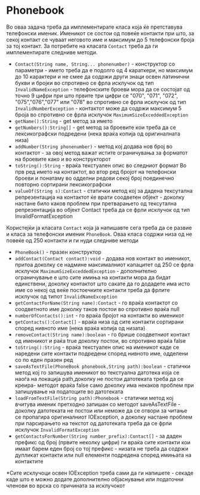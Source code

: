 # Phonebook

<p>Во оваа задача треба да имплементирате класа која ќе претставува телефонски именик. Именикот се состои од повеќе контакти при што, за секој контакт се чуваат неговото име и максимум до 5 телефонски броја за тој контакт. За потребите на класата <code>Contact</code> треба да ги имплементирате следниве методи.</p>

<ul>
<li><code>Contact(String name, String... phonenumber)</code> - конструктор со параметри - името треба да е подолго од 4 караткери, но максимум до 10 карактери и не смее да содржи други знаци освен латинични букви и бројки во спротивно се фрла исклучок од тип <code>InvalidNameException</code> - телефонските броеви мора да се состојат од точно 9 цифри при што првите три цифри се "070", "071", "072", "075","076","077" или "078" во спротивно се фрла исклучок од тип <code>InvalidNumberException</code> - контактот може да содржи максимум 5 броја во спротивно се фрла исклучок <code>MaximumSizeExceddedException</code></li>
<li><code>getName():String</code> - get метод за името</li>
<li><code>getNumbers():String[]</code> - get метод за броевите кои треба да се лексикографски подредени (нека враќа копија од оригиналната низа)</li>
<li><code>addNumber(String phonenumber)</code> - метод кој додава нов број во контактот - за овој метод важат истите ограничувања за форматот на броевите како и во конструкторот</li>
<li><code>toString():String</code> - враќа текстуален опис во следниот формат Во прв ред името на контактот, во втор ред бројот на телефонски броеви и понатаму во одделни редови секој број поединечно повторно сортирани лексикографски</li>
<li><code>valueOf(String s):Contact</code> - статички метод кој за дадена тексутална репрезентација на контактот ќе врати соодветен објект - доколку настане било каков проблем при претварањето од тексутална репрезентација во објект Contact треба да се фрли исклучок од тип InvalidFormatException</li>
</ul>

<p>Користејќи ја класата <code>Contact</code> која ја напишавте сега треба да се развие и класа за телефонски именик <code>PhoneBook</code>. Оваа класа содржи низа од не повеќе од 250 контакти и ги нуди следниве методи</p>

<ul>
<li><code>PhoneBook()</code> - празен конструктор</li>
<li><code>addContact(Contact contact):void</code> - додава нов контакт во именикот, притоа доколку се надмине максималниот капацитет од 250 се фрла исклучок <code>MaximumSizeExceddedException</code> - дополнително ограничување е што сите имиња на контакти мора да бидат единствени, доколку контактот што сакате да го додадете има исто име со некој од веќе постоечките контакти треба да фрлите исклучок од типот <code>InvalidNameException</code></li>
<li><code>getContactForName(String name):Contact</code> - го враќа контактот со соодветното име доколку таков постои во спротивно враќа null</li>
<li><code>numberOfContacts():int</code> - го враќа бројот на контакти во именикот</li>
<li><code>getContacts():Contact[]</code> - враќа низа од сите контакти сортирани според нивното име (нека враќа копија од низата)</li>
<li><code>removeContact(String name):boolean</code> - го брише соодветниот контакт од именикот и раќа true доколку постои, во спротивно враќа false</li>
<li><code>toString():String</code> - враќа текстуален опис на именикот каде се наредени сите контакти подредени според нивното име, одделени со по еден празен ред</li>
<li><code>saveAsTextFile(PhoneBook phonebook,String path):boolean</code> - статички метод кој го запишува именикот во текстуална датотека која се наоѓа на локација path,доколку не постои датотеката треба да се креира- методот враќа false само доколку има некаков проблем при запишување на податоците во датотеката</li>
<li><code>loadFromTextFile(String path):Phonebook</code> - статички метод кој вчитува именик претходно запишан со методот saveAsTextFile - доколку датотеката не постои или неможе да се отвори за читање се пропагира оригиналниот IOException, а доколку настане проблем при парсирањето на текстот од датотеката треба да се фрли исклучок <code>InvalidFormatException</code></li>
<li><code>getContactsForNumber(String number_prefix):Contact[]</code> - за даден префикс од број (првите неколку цифри) ги враќа сите контакти кои имаат барем еден број со тој префикс - низата не треба да содржи дупликат контакти или null елементи подредена според имињата на контактите</li>
</ul>

<p>*Сите исклучоци освен IOException треба сами да ги напишете - секаде каде што е можно додате дополнително објаснување или податочни членови во врска со причината за исклучокот</p>